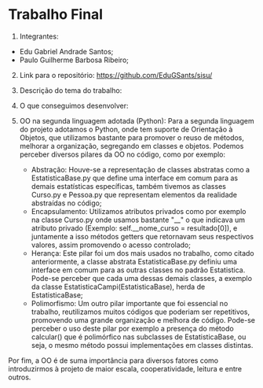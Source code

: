# Trabalho Final

1. Integrantes:
  -  Edu Gabriel Andrade Santos;
  -  Paulo Guilherme Barbosa Ribeiro;

2. Link para o repositório: https://github.com/EduGSants/sisu/

3. Descrição do tema do trabalho:

4. O que conseguimos desenvolver:

5. OO na segunda linguagem adotada (Python):
   Para a segunda linguagem do projeto adotamos o Python, onde tem suporte de Orientação à Objetos, que utilizamos bastante para promover o reuso de métodos, melhorar a organização, segregando em classes e objetos. Podemos perceber diversos pilares da OO no código, como por exemplo:
   -  Abstração: Houve-se a representação de classes abstratas como a EstatisticaBase.py que define uma interface em comum para as demais estatísticas específicas, também tivemos as classes Curso.py e Pessoa.py que representam elementos da realidade abstraídas no código;
   -  Encapsulamento: Utilizamos atributos privados como por exemplo na classe Curso.py onde usamos bastante "__" o que indicava um atributo privado (Exemplo: self.__nome_curso = resultado[0]), e juntamente a isso métodos getters que retornavam seus respectivos valores, assim promovendo o acesso controlado;
   -  Herança: Este pilar foi um dos mais usados no trabalho, como citado anteriormente, a classe abstrata EstatisticaBase.py definiu uma interface em comum para as outras classes no padrão Estatistica. Pode-se perceber que cada uma dessas demais classes, a exemplo da classe EstatisticaCampi(EstatisticaBase), herda de EstatisticaBase;
   -  Polimorfismo: Um outro pilar importante que foi essencial no trabalho, reutilizamos muitos códigos que poderiam ser repetitivos, promovendo uma grande organização e melhora de código. Pode-se perceber o uso deste pilar por exemplo a presença do método calcular() que é polimórfico nas subclasses de EstatisticaBase, ou seja, o mesmo método possui implementações em classes distintas.
   
  Por fim, a OO é de suma importância para diversos fatores como introduzirmos à projeto de maior escala, cooperatividade, leitura e entre outros.
